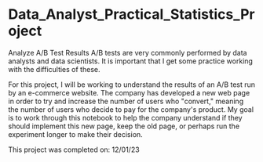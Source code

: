 # Data_Analyst_Practical_Statistics_Project

Analyze A/B Test Results
A/B tests are very commonly performed by data analysts and data scientists.
It is important that I get some practice working with the difficulties of these.

For this project, I will be working to understand the results of an A/B test run by an e-commerce website.
The company has developed a new web page in order to try and increase the number of users who "convert," meaning the number of users who decide to pay for the company's product.
My goal is to work through this notebook to help the company understand if they should implement this new page, keep the old page, or perhaps run the experiment longer to make their decision.


This project was completed on: 12/01/23
